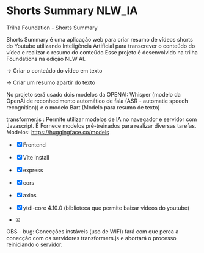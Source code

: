 # Shorts Summary NLW_IA
Trilha Foundation - Shorts Summary

Shorts Summary é uma aplicação web para criar resumo de vídeos shorts do Youtube utilizando Inteligência Artificial para transcrever o conteúdo do vídeo e realizar o resumo do conteúdo Esse projeto é desenvolvido na trilha Foundations na edição NLW AI.

-> Criar o conteúdo do vídeo em texto 

-> Criar um resumo apartir do texto

No projeto será usado dois modelos da OPENAI: Whisper (modelo da OpenAi de reconhecimento automático de fala (ASR - automatic speech recognition)) e o modelo Bart (Modelo para resumo de texto)

transformer.js : Permite utilizar modelos de IA no navegador e servidor com Javascript. E Fornece modelos pré-treinados para realizar diversas tarefas. Modelos: https://huggingface.co/models

- [x] Frontend
- [x] Vite Install
- [x] express
- [x] cors
- [x] axios
- [x] ytdl-core 4.10.0 (biblioteca que permite baixar vídeos do youtube)

- [x]


<!--
A pasta que começa com . é uma pasta oculta


no arquivo packge.json
"ytbdl-core": "^4.10.0"

o ^ indica que sempre que vai rodar o comando npm vai buscar a ultima versão. se você que manter a versão fixa você retira o acento.


    // "server": "env YTDL_NO_UPDATE=1 node --watch --no-warnings server/index.js"
remover alertas



Por padrão os eventos de submit recarregam a página imediatamente 
se você quer que isso não aconteça: você deve recuperar o evento e usar preventDefault()

form.addEventListener("submit",(event)=>{
    event.preventDefault()
    console.log("Dados Enviados!")
})



npm i @xenova/transformers fluent-ffmpeg ffmpeg-static node-wav

Você vai no site hugging face e vai buscar um modelo em uma categoria (resumo, processamento de liguagem natural,...) da xenova

- Exemplo de resumo
A estrutura do código:

import { pipeline } from "@xenova/transformers"

const generator = await pipeline(
    "summarization",
    "Xenova/distibart-cnm-12-6"
)

const output = await generator(text)
return output[0].summary_text


- Exemplo da transcrição de audio para texto

import { pipeline } from "@xenova/transformers"

const transcribe = await pipeline(
    "automatic-speech-recognition",
    "Xenova/whisper-small"
)

const transcription = await transcribe(audio, {
    chunk_length_s: 30,
    stride_length_s: 5,
    language: "portuguese",
    task: "transcribe",
})

return transcription?.text.replace("[Música]","")
-->


OBS - bug: Conecções instáveis (uso de WIFI) fará com que perca a conecção com os servidores transformers.js e abortará o processo reiniciando o servidor.

